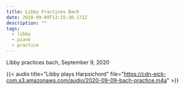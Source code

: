 ```yaml
---
title: Libby Practices Bach
date: 2020-09-09T13:15:30.171Z
description: ""
tags:
  - libby
  - piano
  - practice
---
```

Libby practices bach, September 9, 2020

{{< audio title="Libby plays Harpsichord" file="https://cdn-eick-com.s3.amazonaws.com/audio/2020-09-09-bach-practice.m4a" >}}
